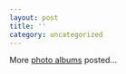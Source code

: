 ```yaml
---
layout: post
title: ''
category: uncategorized
---
```


More <a href="http://www.kirbyland.net/photoroom/">photo albums</a> posted...
